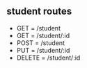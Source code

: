 ## student routes

- GET = /student
- GET = /student/:id
- POST = /student
- PUT = /student/:id
- DELETE = /student/:id
